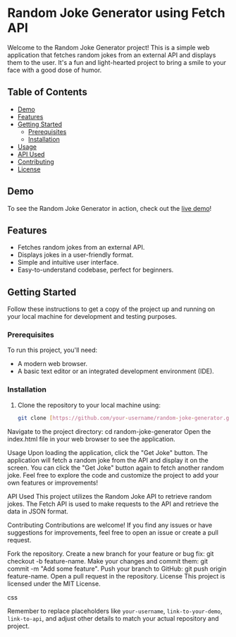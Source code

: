 # Random Joke Generator using Fetch API

Welcome to the Random Joke Generator project! This is a simple web application that fetches random jokes from an external API and displays them to the user. It's a fun and light-hearted project to bring a smile to your face with a good dose of humor.

## Table of Contents

- [Demo](#demo)
- [Features](#features)
- [Getting Started](#getting-started)
  - [Prerequisites](#prerequisites)
  - [Installation](#installation)
- [Usage](#usage)
- [API Used](#api-used)
- [Contributing](#contributing)
- [License](#license)

## Demo

To see the Random Joke Generator in action, check out the [live demo](link-to-your-demo)!

## Features

- Fetches random jokes from an external API.
- Displays jokes in a user-friendly format.
- Simple and intuitive user interface.
- Easy-to-understand codebase, perfect for beginners.

## Getting Started

Follow these instructions to get a copy of the project up and running on your local machine for development and testing purposes.

### Prerequisites

To run this project, you'll need:

- A modern web browser.
- A basic text editor or an integrated development environment (IDE).

### Installation

1. Clone the repository to your local machine using:

   ```bash
   git clone [https://github.com/your-username/random-joke-generator.git](https://github.com/VampsDamon/jokeGenerator.git)

Navigate to the project directory:
cd random-joke-generator
Open the index.html file in your web browser to see the application.

Usage
Upon loading the application, click the "Get Joke" button.
The application will fetch a random joke from the API and display it on the screen.
You can click the "Get Joke" button again to fetch another random joke.
Feel free to explore the code and customize the project to add your own features or improvements!

API Used
This project utilizes the Random Joke API to retrieve random jokes. The Fetch API is used to make requests to the API and retrieve the data in JSON format.

Contributing
Contributions are welcome! If you find any issues or have suggestions for improvements, feel free to open an issue or create a pull request.

Fork the repository.
Create a new branch for your feature or bug fix: git checkout -b feature-name.
Make your changes and commit them: git commit -m "Add some feature".
Push your branch to GitHub: git push origin feature-name.
Open a pull request in the repository.
License
This project is licensed under the MIT License.

css

Remember to replace placeholders like `your-username`, `link-to-your-demo`, `link-to-api`, and adjust other details to match your actual repository and project.



